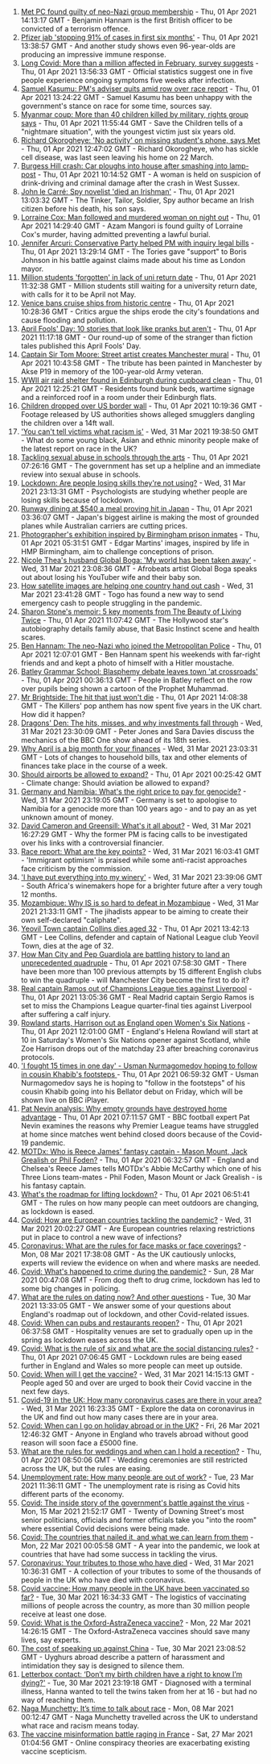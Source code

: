 1. [Met PC found guilty of neo-Nazi group membership](https://www.bbc.co.uk/news/uk-england-london-56604470) - Thu, 01 Apr 2021 14:13:17 GMT - Benjamin Hannam is the first British officer to be convicted of a terrorism offence.
2. [Pfizer jab 'stopping 91% of cases in first six months'](https://www.bbc.co.uk/news/health-56011982) - Thu, 01 Apr 2021 13:38:57 GMT - And another study shows even 96-year-olds are producing an impressive immune response.
3. [Long Covid: More than a million affected in February, survey suggests](https://www.bbc.co.uk/news/health-56601911) - Thu, 01 Apr 2021 13:56:33 GMT - Official statistics suggest one in five people experience ongoing symptoms five weeks after infection.
4. [Samuel Kasumu: PM's adviser quits amid row over race report](https://www.bbc.co.uk/news/uk-politics-56601166) - Thu, 01 Apr 2021 13:24:22 GMT - Samuel Kasumu has been unhappy with the government's stance on race for some time, sources say.
5. [Myanmar coup: More than 40 children killed by military, rights group says](https://www.bbc.co.uk/news/world-asia-56600292) - Thu, 01 Apr 2021 11:55:44 GMT - Save the Children tells of a "nightmare situation", with the youngest victim just six years old.
6. [Richard Okorogheye: 'No activity' on missing student's phone, says Met](https://www.bbc.co.uk/news/uk-england-london-56604588) - Thu, 01 Apr 2021 12:47:02 GMT - Richard Okorogheye, who has sickle cell disease, was last seen leaving his home on 22 March.
7. [Burgess Hill crash: Car ploughs into house after smashing into lamp-post](https://www.bbc.co.uk/news/uk-england-sussex-56602502) - Thu, 01 Apr 2021 10:14:52 GMT - A woman is held on suspicion of drink-driving and criminal damage after the crash in West Sussex.
8. [John le Carré: Spy novelist 'died an Irishman'](https://www.bbc.co.uk/news/world-europe-56596117) - Thu, 01 Apr 2021 13:03:32 GMT - The Tinker, Tailor, Soldier, Spy author became an Irish citizen before his death, his son says.
9. [Lorraine Cox: Man followed and murdered woman on night out](https://www.bbc.co.uk/news/uk-england-devon-56569863) - Thu, 01 Apr 2021 14:29:40 GMT - Azam Mangori is found guilty of Lorraine Cox's murder, having admitted preventing a lawful burial.
10. [Jennifer Arcuri: Conservative Party helped PM with inquiry legal bills](https://www.bbc.co.uk/news/uk-politics-56604436) - Thu, 01 Apr 2021 13:29:14 GMT - The Tories gave "support" to Boris Johnson in his battle against claims made about his time as London mayor.
11. [Million students 'forgotten' in lack of uni return date](https://www.bbc.co.uk/news/education-56602531) - Thu, 01 Apr 2021 11:32:38 GMT - Million students still waiting for a university return date, with calls for it to be April not May.
12. [Venice bans cruise ships from historic centre](https://www.bbc.co.uk/news/world-europe-56592109) - Thu, 01 Apr 2021 10:28:36 GMT - Critics argue the ships erode the city's foundations and cause flooding and pollution.
13. [April Fools' Day: 10 stories that look like pranks but aren't](https://www.bbc.co.uk/news/uk-56597184) - Thu, 01 Apr 2021 11:17:18 GMT - Our round-up of some of the stranger than fiction tales published this April Fools' Day.
14. [Captain Sir Tom Moore: Street artist creates Manchester mural](https://www.bbc.co.uk/news/uk-england-manchester-56601196) - Thu, 01 Apr 2021 10:43:58 GMT - The tribute has been painted in Manchester by Akse P19 in memory of the 100-year-old Army veteran.
15. [WWII air raid shelter found in Edinburgh during cupboard clean](https://www.bbc.co.uk/news/uk-scotland-edinburgh-east-fife-56604486) - Thu, 01 Apr 2021 12:25:21 GMT - Residents found bunk beds, wartime signage and a reinforced roof in a room under their Edinburgh flats.
16. [Children dropped over US border wall](https://www.bbc.co.uk/news/world-us-canada-56603312) - Thu, 01 Apr 2021 10:19:36 GMT - Footage released by US authorities shows alleged smugglers dangling the children over a 14ft wall.
17. ['You can't tell victims what racism is'](https://www.bbc.co.uk/news/uk-56595883) - Wed, 31 Mar 2021 19:38:50 GMT - What do some young black, Asian and ethnic minority people make of the latest report on race in the UK?
18. [Tackling sexual abuse in schools through the arts](https://www.bbc.co.uk/news/education-56597853) - Thu, 01 Apr 2021 07:26:16 GMT - The government has set up a helpline and an immediate review into sexual abuse in schools.
19. [Lockdown: Are people losing skills they're not using?](https://www.bbc.co.uk/news/education-56592099) - Wed, 31 Mar 2021 23:13:31 GMT - Psychologists are studying whether people are losing skills because of lockdown.
20. [Runway dining at $540 a meal proving hit in Japan](https://www.bbc.co.uk/news/business-56598932) - Thu, 01 Apr 2021 03:36:07 GMT - Japan's biggest airline is making the most of grounded planes while Australian carriers are cutting prices.
21. [Photographer's exhibition inspired by Birmingham prison inmates](https://www.bbc.co.uk/news/uk-england-birmingham-56089541) - Thu, 01 Apr 2021 05:31:51 GMT - Edgar Martins' images, inspired by life in HMP Birmingham, aim to challenge conceptions of prison.
22. [Nicole Thea's husband Global Boga: 'My world has been taken away’](https://www.bbc.co.uk/news/newsbeat-56594760) - Wed, 31 Mar 2021 23:08:36 GMT - Afrobeats artist Global Boga speaks out about losing his YouTuber wife and their baby son.
23. [How satellite images are helping one country hand out cash](https://www.bbc.co.uk/news/stories-56580833) - Wed, 31 Mar 2021 23:41:28 GMT - Togo has found a new way to send emergency cash to people struggling in the pandemic.
24. [Sharon Stone's memoir: 5 key moments from The Beauty of Living Twice](https://www.bbc.co.uk/news/entertainment-arts-56587796) - Thu, 01 Apr 2021 11:07:42 GMT - The Hollywood star's autobiography details family abuse, that Basic Instinct scene and health scares.
25. [Ben Hannam: The neo-Nazi who joined the Metropolitan Police](https://www.bbc.co.uk/news/uk-56414713) - Thu, 01 Apr 2021 12:07:01 GMT - Ben Hannam spent his weekends with far-right friends and and kept a photo of himself with a Hitler moustache.
26. [Batley Grammar School: Blasphemy debate leaves town 'at crossroads'](https://www.bbc.co.uk/news/uk-england-leeds-56590417) - Thu, 01 Apr 2021 00:36:13 GMT - People in Batley reflect on the row over pupils being shown a cartoon of the Prophet Muhammad.
27. [Mr Brightside: The hit that just won't die](https://www.bbc.co.uk/news/entertainment-arts-56601090) - Thu, 01 Apr 2021 14:08:38 GMT - The Killers' pop anthem has now spent five years in the UK chart. How did it happen?
28. [Dragons' Den: The hits, misses, and why investments fall through](https://www.bbc.co.uk/news/entertainment-arts-56482374) - Wed, 31 Mar 2021 23:30:09 GMT - Peter Jones and Sara Davies discuss the mechanics of the BBC One show ahead of its 18th series.
29. [Why April is a big month for your finances](https://www.bbc.co.uk/news/business-56576295) - Wed, 31 Mar 2021 23:03:31 GMT - Lots of changes to household bills, tax and other elements of finances take place in the course of a week.
30. [Should airports be allowed to expand?](https://www.bbc.co.uk/news/science-environment-56567182) - Thu, 01 Apr 2021 00:25:42 GMT - Climate change: Should aviation be allowed to expand?
31. [Germany and Namibia: What's the right price to pay for genocide?](https://www.bbc.co.uk/news/stories-56583994) - Wed, 31 Mar 2021 23:19:05 GMT - Germany is set to apologise to Namibia for a genocide more than 100 years ago - and to pay an as yet unknown amount of money.
32. [David Cameron and Greensill: What's it all about?](https://www.bbc.co.uk/news/uk-politics-56578838) - Wed, 31 Mar 2021 16:27:29 GMT - Why the former PM is facing calls to be investigated over his links with a controversial financier.
33. [Race report: What are the key points?](https://www.bbc.co.uk/news/uk-56595004) - Wed, 31 Mar 2021 16:03:41 GMT - 'Immigrant optimism' is praised while some anti-racist approaches face criticism by the commission.
34. ['I have put everything into my winery'](https://www.bbc.co.uk/news/business-56574715) - Wed, 31 Mar 2021 23:39:06 GMT - South Africa's winemakers hope for a brighter future after a very tough 12 months.
35. [Mozambique: Why IS is so hard to defeat in Mozambique](https://www.bbc.co.uk/news/world-africa-56597861) - Wed, 31 Mar 2021 21:33:11 GMT - The jihadists appear to be aiming to create their own self-declared "caliphate".
36. [Yeovil Town captain Collins dies aged 32](https://www.bbc.co.uk/sport/football/56604703) - Thu, 01 Apr 2021 13:42:13 GMT - Lee Collins, defender and captain of National League club Yeovil Town, dies at the age of 32.
37. [How Man City and Pep Guardiola are battling history to land an unprecedented quadruple](https://www.bbc.co.uk/sport/football/56591844) - Thu, 01 Apr 2021 07:58:30 GMT - There have been more than 100 previous attempts by 15 different English clubs to win the quadruple - will Manchester City become the first to do it?
38. [Real captain Ramos out of Champions League ties against Liverpool](https://www.bbc.co.uk/sport/football/56604417) - Thu, 01 Apr 2021 13:05:36 GMT - Real Madrid captain Sergio Ramos is set to miss the Champions League quarter-final ties against Liverpool after suffering a calf injury.
39. [Rowland starts, Harrison out as England open Women's Six Nations](https://www.bbc.co.uk/sport/rugby-union/56601707) - Thu, 01 Apr 2021 12:01:00 GMT - England's Helena Rowland will start at 10 in Saturday's Women's Six Nations opener against Scotland, while Zoe Harrison drops out of the matchday 23 after breaching coronavirus protocols.
40. ['I fought 15 times in one day' - Usman Nurmagomedov hoping to follow in cousin Khabib's footsteps ](https://www.bbc.co.uk/sport/mixed-martial-arts/56584835) - Thu, 01 Apr 2021 06:59:32 GMT - Usman Nurmagomedov says he is hoping to "follow in the footsteps" of his cousin Khabib going into his Bellator debut on Friday, which will be shown live on BBC iPlayer.
41. [Pat Nevin analysis: Why empty grounds have destroyed home advantage](https://www.bbc.co.uk/sport/av/football/56597524) - Thu, 01 Apr 2021 07:11:57 GMT - BBC football expert Pat Nevin examines the reasons why Premier League teams have struggled at home since matches went behind closed doors because of the Covid-19 pandemic.
42. [MOTDx: Who is Reece James' fantasy captain - Mason Mount, Jack Grealish or Phil Foden?](https://www.bbc.co.uk/sport/av/football/56596510) - Thu, 01 Apr 2021 06:32:57 GMT - England and Chelsea's Reece James tells MOTDx's Abbie McCarthy which one of his Three Lions team-mates - Phil Foden, Mason Mount or Jack Grealish - is his fantasy captain.
43. [What's the roadmap for lifting lockdown?](https://www.bbc.co.uk/news/explainers-52530518) - Thu, 01 Apr 2021 06:51:41 GMT - The rules on how many people can meet outdoors are changing, as lockdown is eased.
44. [Covid: How are European countries tackling the pandemic?](https://www.bbc.co.uk/news/explainers-53640249) - Wed, 31 Mar 2021 20:02:27 GMT - Are European countries relaxing restrictions put in place to control a new wave of infections?
45. [Coronavirus: What are the rules for face masks or face coverings?](https://www.bbc.co.uk/news/health-51205344) - Mon, 08 Mar 2021 17:38:08 GMT - As the UK cautiously unlocks, experts will review the evidence on when and where masks are needed.
46. [Covid: What's happened to crime during the pandemic?](https://www.bbc.co.uk/news/56463680) - Sun, 28 Mar 2021 00:47:08 GMT - From dog theft to drug crime, lockdown has led to some big changes in policing.
47. [What are the rules on dating now? And other questions](https://www.bbc.co.uk/news/world-asia-china-51176409) - Tue, 30 Mar 2021 13:33:05 GMT - We answer some of your questions about England's roadmap out of lockdown, and other Covid-related issues.
48. [Covid: When can pubs and restaurants reopen?](https://www.bbc.co.uk/news/business-52977388) - Thu, 01 Apr 2021 06:37:58 GMT - Hospitality venues are set to gradually open up in the spring as lockdown eases across the UK.
49. [Covid: What is the rule of six and what are the social distancing rules?](https://www.bbc.co.uk/news/uk-51506729) - Thu, 01 Apr 2021 07:06:45 GMT - Lockdown rules are being eased further in England and Wales so more people can meet up outside.
50. [Covid: When will I get the vaccine?](https://www.bbc.co.uk/news/health-55045639) - Wed, 31 Mar 2021 14:15:13 GMT - People aged 50 and over are urged to book their Covid vaccine in the next few days.
51. [Covid-19 in the UK: How many coronavirus cases are there in your area?](https://www.bbc.co.uk/news/uk-51768274) - Wed, 31 Mar 2021 16:23:35 GMT - Explore the data on coronavirus in the UK and find out how many cases there are in your area.
52. [Covid: When can I go on holiday abroad or in the UK?](https://www.bbc.co.uk/news/explainers-52646738) - Fri, 26 Mar 2021 12:46:32 GMT - Anyone in England who travels abroad without good reason will soon face a £5000 fine.
53. [What are the rules for weddings and when can I hold a reception?](https://www.bbc.co.uk/news/explainers-52811509) - Thu, 01 Apr 2021 08:50:06 GMT - Wedding ceremonies are still restricted across the UK, but the rules are easing.
54. [Unemployment rate: How many people are out of work?](https://www.bbc.co.uk/news/business-52660591) - Tue, 23 Mar 2021 11:36:11 GMT - The unemployment rate is rising as Covid hits different parts of the economy.
55. [Covid: The inside story of the government's battle against the virus](https://www.bbc.co.uk/news/uk-politics-56361599) - Mon, 15 Mar 2021 21:52:17 GMT - Twenty of Downing Street's most senior politicians, officials and former officials take you "into the room" where essential Covid decisions were being made.
56. [Covid: The countries that nailed it, and what we can learn from them](https://www.bbc.co.uk/news/uk-56455030) - Mon, 22 Mar 2021 00:05:58 GMT - A year into the pandemic, we look at countries that have had some success in tackling the virus.
57. [Coronavirus: Your tributes to those who have died](https://www.bbc.co.uk/news/uk-52676411) - Wed, 31 Mar 2021 10:36:31 GMT - A collection of your tributes to some of the thousands of people in the UK who have died with coronavirus.
58. [Covid vaccine: How many people in the UK have been vaccinated so far?](https://www.bbc.co.uk/news/health-55274833) - Tue, 30 Mar 2021 16:34:33 GMT - The logistics of vaccinating millions of people across the country, as more than 30 million people receive at least one dose.
59. [Covid: What is the Oxford-AstraZeneca vaccine?](https://www.bbc.co.uk/news/health-55302595) - Mon, 22 Mar 2021 14:26:15 GMT - The Oxford-AstraZeneca vaccines should save many lives, say experts.
60. [The cost of speaking up against China](https://www.bbc.co.uk/news/world-asia-china-56563449) - Tue, 30 Mar 2021 23:08:52 GMT - Uyghurs abroad describe a pattern of harassment and intimidation they say is designed to silence them.
61. [Letterbox contact: ‘Don’t my birth children have a right to know I’m dying?'](https://www.bbc.co.uk/news/stories-56576285) - Tue, 30 Mar 2021 23:19:18 GMT - Diagnosed with a terminal illness, Hanna wanted to tell the twins taken from her at 16 - but had no way of reaching them.
62. [Naga Munchetty: It’s time to talk about race](https://www.bbc.co.uk/news/stories-56253480) - Mon, 08 Mar 2021 00:12:47 GMT - Naga Munchetty travelled across the UK to understand what race and racism means today.
63. [The vaccine misinformation battle raging in France](https://www.bbc.co.uk/news/blogs-trending-56526265) - Sat, 27 Mar 2021 01:04:56 GMT - Online conspiracy theories are exacerbating existing vaccine scepticism.
